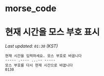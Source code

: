 # morse_code
# 현재 시간을 모스 부호 표시
<!-- MORSE_TIME_START -->
_Last updated: `01:30` (KST)_

```
현재 시간을 입력하세요. 모스 부호로 바꿉니다
----- .---- ...-- -----
모스 부호를 다시 현재 시간으로 바꿉니다
0130
```
<!-- MORSE_TIME_END -->
